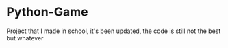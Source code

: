 # Python-Game

Project that I made in school, it's been updated, the code is still not the best but whatever
